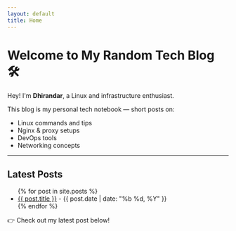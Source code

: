 ```yaml
---
layout: default
title: Home
---
```


# Welcome to My Random Tech Blog 🛠️

Hey! I'm **Dhirandar**, a Linux and infrastructure enthusiast.

This blog is my personal tech notebook — short posts on:
- Linux commands and tips  
- Nginx & proxy setups  
- DevOps tools  
- Networking concepts

---

## Latest Posts

<ul>
  {% for post in site.posts %}
    <li>
      <a href="{{ post.url | relative_url }}">{{ post.title }}</a>
      <span> - {{ post.date | date: "%b %d, %Y" }}</span>
    </li>
  {% endfor %}
</ul>

👉 Check out my latest post below!

